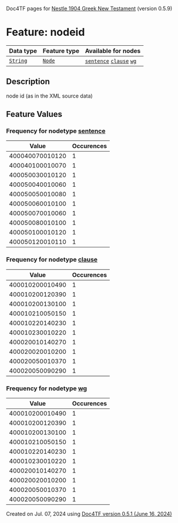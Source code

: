Doc4TF pages for [Nestle 1904 Greek New Testament](https://github.com/saulocantanhede/tfgreek2/tree/0158b08039fb672626b3f9c2774f4d97120826fb/tf) (version 0.5.9)
# Feature: nodeid
Data type|Feature type|Available for nodes
---|---|---
[`String`](featuresbydatatype.md#string)|[`Node`](featuresbytype.md#node)| [`sentence`](featuresbynodetype.md#sentence)  [`clause`](featuresbynodetype.md#clause)  [`wg`](featuresbynodetype.md#wg) 
## Description
node id (as in the XML source data)
## Feature Values
### Frequency for nodetype [sentence](featuresbynodetype.md#sentence)
Value|Occurences
---|---
400040070010120|1
400040100010070|1
400050030010120|1
400050040010060|1
400050050010080|1
400050060010100|1
400050070010060|1
400050080010100|1
400050100010120|1
400050120010110|1
### Frequency for nodetype [clause](featuresbynodetype.md#clause)
Value|Occurences
---|---
400010200010490|1
400010200120390|1
400010200130100|1
400010210050150|1
400010220140230|1
400010230010220|1
400020010140270|1
400020020010200|1
400020050010370|1
400020050090290|1
### Frequency for nodetype [wg](featuresbynodetype.md#wg)
Value|Occurences
---|---
400010200010490|1
400010200120390|1
400010200130100|1
400010210050150|1
400010220140230|1
400010230010220|1
400020010140270|1
400020020010200|1
400020050010370|1
400020050090290|1
 

Created on Jul. 07, 2024 using [Doc4TF version 0.5.1 (June 16, 2024)](https://github.com/tonyjurg/Doc4TF/blob/main/CreateFeatureDoc.ipynb) 